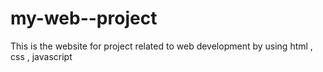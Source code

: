 # my-web--project
This is the website for  project related to web development  by using html , css , javascript
